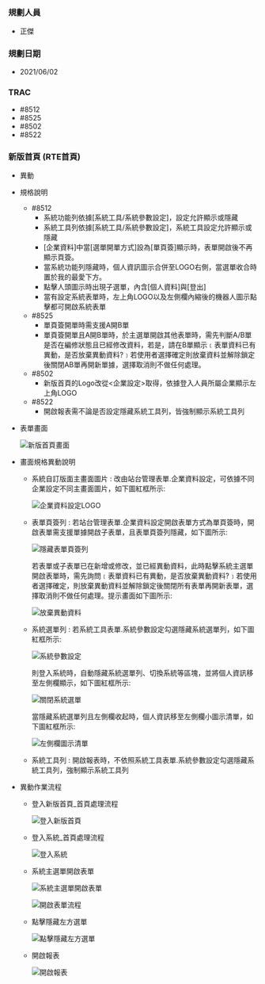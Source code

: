 ### <div id="user">規劃人員</div>
* 正傑

### <div id="updatedate">規劃日期</div>
* 2021/06/02

### <div id="trac">TRAC</div>
* #8512
* #8525
* #8502
* #8522

### <div id="brainworknew">新版首頁 <path>(RTE首頁)</path></div>
* 異動
* 規格說明
    * #8512
        * 系統功能列依據[系統工具/系統參數設定]，設定允許顯示或隱藏
        * 系統工具列依據[系統工具/系統參數設定]，系統工具設定允許顯示或隱藏
        * [企業資料]中當[選單開單方式]設為[單頁簽]顯示時，表單開啟後不再顯示頁簽。
        * 當系統功能列隱藏時，個人資訊圖示合併至LOGO右側，當選單收合時置於我的最愛下方。
        * 點擊人頭圖示時出現子選單，內含[個人資料]與[登出]
        * 當有設定系統表單時，左上角LOGO以及左側欄內縮後的機器人圖示點擊都可開啟系統表單
    * #8525
        * 單頁簽開單時需支援A開B單
        * 單頁簽開單且A開B單時，於主選單開啟其他表單時，需先判斷A/B單是否在編修狀態且已經修改資料，若是，請在B單顯示﹝表單資料已有異動，是否放棄異動資料?﹞若使用者選擇確定則放棄資料並解除鎖定後關閉AB單再開新單據，選擇取消則不做任何處理。
    * #8502
        * 新版首頁的Logo改從<企業設定>取得，依據登入人員所屬企業顯示左上角LOGO
    * #8522
        * 開啟報表需不論是否設定隱藏系統工具列，皆強制顯示系統工具列
* 表單畫面

    ![新版首頁畫面]
   
* 畫面規格異動說明
    * 系統自訂版面主畫面圖片 : 改由站台管理表單.企業資料設定，可依據不同企業設定不同主畫面圖片，如下圖紅框所示:

        ![企業資料設定LOGO]

    * 表單頁簽列 : 若站台管理表單.企業資料設定開啟表單方式為單頁簽時，開啟表單需支援單據開啟子表單，且表單頁簽列隱藏，如下圖所示:

        ![隱藏表單頁簽列]

      若表單或子表單已在新增或修改，並已經異動資料，此時點擊系統主選單開啟表單時，需先詢問﹝表單資料已有異動，是否放棄異動資料?﹞若使用者選擇確定，則放棄異動資料並解除鎖定後關閉所有表單再開新表單，選擇取消則不做任何處理。提示畫面如下圖所示:

        ![放棄異動資料]

    * 系統選單列 : 若系統工具表單.系統參數設定勾選隱藏系統選單列，如下圖紅框所示:

        ![系統參數設定]

      則登入系統時，自動隱藏系統選單列、切換系統等區塊，並將個人資訊移至左側欄顯示，如下圖紅框所示:

        ![關閉系統選單]

      當隱藏系統選單列且左側欄收起時，個人資訊移至左側欄小圖示清單，如下圖紅框所示:

        ![左側欄圖示清單]
    
    * 系統工具列 : 開啟報表時，不依照系統工具表單.系統參數設定勾選隱藏系統工具列，強制顯示系統工具列

* 異動作業流程
    * 登入新版首頁_首頁處理流程

        ![登入新版首頁]
    
    * 登入系統_首頁處理流程

        ![登入系統]

    * 系統主選單開啟表單

        ![系統主選單開啟表單]

        ![開啟表單流程]

    * 點擊隱藏左方選單

        ![點擊隱藏左方選單]

    * 開啟報表

        ![開啟報表]

[新版首頁畫面]:attachment/brainworknew.png "新版首頁畫面"
[企業資料設定LOGO]:attachment/enterprisedata_updatelogo.png "企業資料設定LOGO"
[系統參數設定]:attachment/sysparam.png "系統參數設定"
[關閉系統選單]:attachment/hidesystemmenu.png "關閉系統選單"
[左側欄圖示清單]:attachment/leftbarmenu.png "左側欄圖示清單"
[隱藏表單頁簽列]:attachment/hideformtab.png "隱藏表單頁簽列"
[放棄異動資料]:attachment/discarddata.png "放棄異動資料"
[登入新版首頁]:attachment/loginhomepage.png "登入新版首頁"
[登入系統]:attachment/loginsystem.png "登入系統"
[系統主選單開啟表單]:attachment/homepageopenform.png "系統主選單開啟表單"
[開啟表單流程]:attachment/openformflow.png "開啟表單流程"
[點擊隱藏左方選單]:attachment/hideleftframe.png "點擊隱藏左方選單"
[開啟報表]:attachment/openreportnew.png "開啟報表"